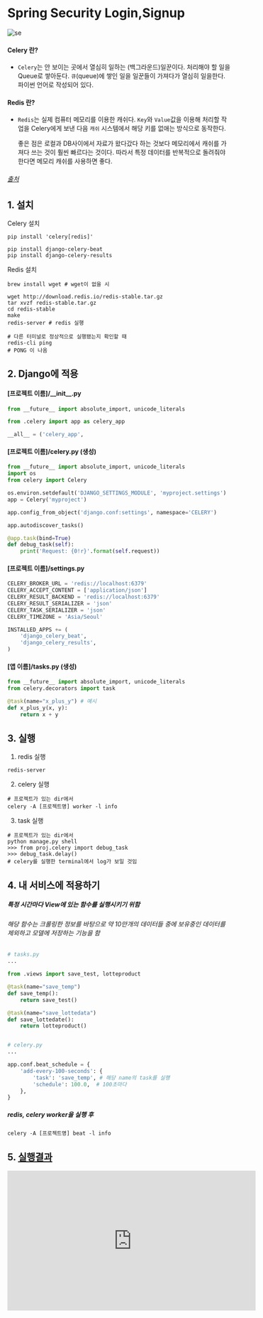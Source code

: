 # Spring Security Login,Signup

![se](https://user-images.githubusercontent.com/65895403/103454952-0e5fef00-4d2c-11eb-9b97-ba44a774c717.PNG)

#### Celery 란?
- `Celery`는 안 보이는 곳에서 열심히 일하는 (백그라운드)일꾼이다. 처리해야 할 일을 Queue로 쌓아둔다. `큐`(queue)에 쌓인 일을 일꾼들이 가져다가 열심히 일을한다. 파이썬 언어로 작성되어 있다.
#### Redis 란?
- `Redis`는 실제 컴퓨터 메모리를 이용한 캐쉬다. `Key`와 `Value`값을 이용해 처리할 작업을 Celery에게 보낸 다음 `캐쉬` 시스템에서 해당 키를 없애는 방식으로 동작한다.

  좋은 점은 로컬과 DB사이에서 자료가 왔다갔다 하는 것보다 메모리에서 캐쉬를 가져다 쓰는 것이 훨씬 빠르다는 것이다. 따라서 특정 데이터를 반복적으로 돌려줘야 한다면 메모리 캐쉬를 사용하면 좋다.
###### [출처](https://whatisthenext.tistory.com/127)



## 1. 설치
Celery 설치
``` terminal
pip install 'celery[redis]'

pip install django-celery-beat
pip install django-celery-results
```

Redis 설치
``` termianl
brew install wget # wget이 없을 시

wget http://download.redis.io/redis-stable.tar.gz
tar xvzf redis-stable.tar.gz
cd redis-stable
make
redis-server # redis 실행

# 다른 터미널로 정상적으로 실행됐는지 확인할 때
redis-cli ping
# PONG 이 나옴
```

## 2. Django에 적용
#### [프로젝트 이름]/_\_init__.py
``` python
from __future__ import absolute_import, unicode_literals

from .celery import app as celery_app

__all__ = ('celery_app',
```

#### [프로젝트 이름]/celery.py (생성)
``` python
from __future__ import absolute_import, unicode_literals
import os
from celery import Celery

os.environ.setdefault('DJANGO_SETTINGS_MODULE', 'myproject.settings')
app = Celery('myproject')

app.config_from_object('django.conf:settings', namespace='CELERY')

app.autodiscover_tasks()

@app.task(bind=True)
def debug_task(self):
    print('Request: {0!r}'.format(self.request))
```

#### [프로젝트 이름]/settings.py
``` python
CELERY_BROKER_URL = 'redis://localhost:6379'
CELERY_ACCEPT_CONTENT = ['application/json']
CELERY_RESULT_BACKEND = 'redis://localhost:6379'
CELERY_RESULT_SERIALIZER = 'json'
CELERY_TASK_SERIALIZER = 'json'
CELERY_TIMEZONE = 'Asia/Seoul'

INSTALLED_APPS += (
    'django_celery_beat',
    'django_celery_results',
)
```

#### [앱 이름]/tasks.py (생성)
``` python
from __future__ import absolute_import, unicode_literals
from celery.decorators import task

@task(name="x_plus_y") # 예시
def x_plus_y(x, y):
    return x + y
```


## 3. 실행
1. redis 실행
``` terminal
redis-server
```
2. celery 실행
``` terminal
# 프로젝트가 있는 dir에서
celery -A [프로젝트명] worker -l info
```
3. task 실행
``` terminal
# 프로젝트가 있는 dir에서
python manage.py shell
>>> from proj.celery import debug_task
>>> debug_task.delay()
# celery를 실행한 terminal에서 log가 보일 것임
```


## 4. 내 서비스에 적용하기
##### 특정 시간마다 View에 있는 함수를 실행시키기 위함
###### <i>해당 함수는 크롤링한 정보를 바탕으로 약 10만개의 데이터들 중에 보유중인 데이터를 제외하고 모델에 저장하는 기능을 함 </i>
``` python
# tasks.py
...

from .views import save_test, lotteproduct

@task(name="save_temp")
def save_temp():
    return save_test()

@task(name="save_lottedata")
def save_lottedate():
    return lotteproduct()


# celery.py
...

app.conf.beat_schedule = {
    'add-every-100-seconds': {
        'task': 'save_temp', # 해당 name의 task를 실행
        'schedule': 100.0,  # 100초마다
    },
}
```
##### redis, celery worker을 실행 후
``` terminal
celery -A [프로젝트명] beat -l info
```

## 5. [실행결과](https://youtu.be/wAfYfT6tNiI)




<iframe width="560" height="315" src="https://www.youtube.com/embed/wAfYfT6tNiI" frameborder="0" allow="accelerometer; autoplay; clipboard-write; encrypted-media; gyroscope; picture-in-picture" allowfullscreen></iframe>
